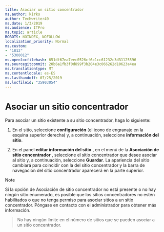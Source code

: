 ```yaml
---
title: Asociar un sitio concentrador
ms.author: kirks
author: Techwriter40
ms.date: 1/3/2019
ms.audience: ITPro
ms.topic: article
ROBOTS: NOINDEX, NOFOLLOW
localization_priority: Normal
ms.custom:
- "1012"
- "5300012"
ms.openlocfilehash: 651df67ea7eec0526cf6c1cc61232c3d31125596
ms.sourcegitcommit: 20b6a1fb3f0d899f3b204e3c066262d10623a4ea
ms.translationtype: MT
ms.contentlocale: es-ES
ms.lasthandoff: 07/25/2019
ms.locfileid: "35903054"
---
```

# <a name="associate-a-hub-site"></a>Asociar un sitio concentrador

Para asociar un sitio existente a su sitio concentrador, haga lo siguiente:
  
1. En el sitio, seleccione **configuración** (el icono de engranaje en la esquina superior derecha) y, a continuación, seleccione **información del sitio**.

2. En el panel **editar información del sitio** , en el menú de la **Asociación de sitio concentrador** , seleccione el sitio concentrador que desee asociar al sitio y, a continuación, seleccione **Guardar**. La apariencia del sitio cambiará para coincidir con la del sitio concentrador y la barra de navegación del sitio concentrador aparecerá en la parte superior.

 > [!Note]
>Si la opción de Asociación de sitio concentrador no está presente o no hay ningún sitio enumerado, es posible que los sitios concentradores no estén habilitados o que no tenga permiso para asociar sitios a un sitio concentrador. Póngase en contacto con el administrador para obtener más información.

>No hay ningún límite en el número de sitios que se pueden asociar a un sitio concentrador.
  